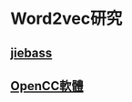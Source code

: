# Word2vec研究

## [jiebass](https://github.com/fxsjy/jieba)

## [OpenCC軟體](https://bintray.com/package/files/byvoid/opencc/OpenCC)
